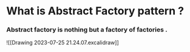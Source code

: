 # What is Abstract Factory pattern ?

### Abstract factory is nothing but **a factory of factories** . 
![[Drawing 2023-07-25 21.24.07.excalidraw]]